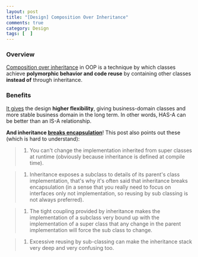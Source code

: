 ```yaml
---
layout: post
title: "[Design] Composition Over Inheritance"
comments: true
category: Design
tags: [  ]
---
```


### Overview

[Composition over inheritance](http://en.wikipedia.org/wiki/Composition_over_inheritance) in OOP is a technique by which classes achieve __polymorphic behavior and code reuse__ by containing other classes __instead of__ through inheritance. 

### Benefits

[It gives](http://en.wikipedia.org/wiki/Composition_over_inheritance#Benefits) the design __higher flexibility__, giving business-domain classes and more stable business domain in the long term. In other words, HAS-A can be better than an IS-A relationship.

__And inheritance [breaks encapsulation](http://stackoverflow.com/a/891908)__! This post also points out these (which is hard to understand): 

> 1. You can't change the implementation inherited from super classes at runtime (obviously because inheritance is defined at compile time).

> 1. Inheritance exposes a subclass to details of its parent's class implementation, that's why it's often said that inheritance breaks encapsulation (in a sense that you really need to focus on interfaces only not implementation, so reusing by sub classing is not always preferred).

> 1. The tight coupling provided by inheritance makes the implementation of a subclass very bound up with the implementation of a super class that any change in the parent implementation will force the sub class to change.

> 1. Excessive reusing by sub-classing can make the inheritance stack very deep and very confusing too.
